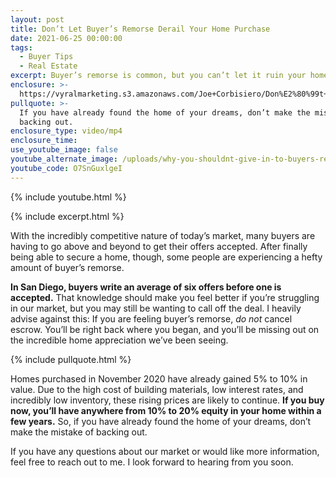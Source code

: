 ```yaml
---
layout: post
title: Don’t Let Buyer’s Remorse Derail Your Home Purchase
date: 2021-06-25 00:00:00
tags:
  - Buyer Tips
  - Real Estate
excerpt: Buyer’s remorse is common, but you can’t let it ruin your home purchase.
enclosure: >-
  https://vyralmarketing.s3.amazonaws.com/Joe+Corbisiero/Don%E2%80%99t+Let+Buyer%E2%80%99s+Remorse+Derail+Your+Home+Purchase.mp4
pullquote: >-
  If you have already found the home of your dreams, don’t make the mistake of
  backing out.
enclosure_type: video/mp4
enclosure_time:
use_youtube_image: false
youtube_alternate_image: /uploads/why-you-shouldnt-give-in-to-buyers-remorse-yt.jpg
youtube_code: O7SnGuxlgeI
---
```

{% include youtube.html %}

{% include excerpt.html %}

With the incredibly competitive nature of today’s market, many buyers are having to go above and beyond to get their offers accepted. After finally being able to secure a home, though, some people are experiencing a hefty amount of buyer’s remorse.&nbsp;

**In San Diego, buyers write an average of six offers before one is accepted.** That knowledge should make you feel better if you’re struggling in our market, but you may still be wanting to call off the deal. I heavily advise against this: If you are feeling buyer’s remorse, *do not* cancel escrow. You’ll be right back where you began, and you’ll be missing out on the incredible home appreciation we’ve been seeing.

{% include pullquote.html %}

Homes purchased in November 2020 have already gained 5% to 10% in value. Due to the high cost of building materials, low interest rates, and incredibly low inventory, these rising prices are likely to continue. **If you buy now, you’ll have anywhere from 10% to 20% equity in your home within a few years.** So, if you have already found the home of your dreams, don’t make the mistake of backing out.

If you have any questions about our market or would like more information, feel free to reach out to me. I look forward to hearing from you soon.

